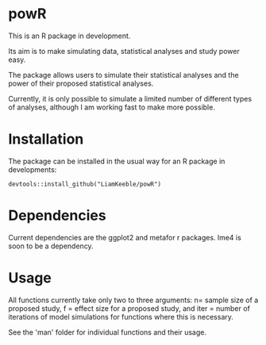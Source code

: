 # powR

This is an R package in development.

Its aim is to make simulating data, statistical analyses and study power easy.

The package allows users to simulate their statistical analyses and the power of their proposed statistical analyses.

Currently, it is only possible to simulate a limited number of different types of analyses, although I am working fast to make more possible.


# Installation

The package can be installed in the usual way for an R package in developments:

```
devtools::install_github("LiamKeeble/powR")

```

# Dependencies

Current dependencies are the ggplot2 and metafor r packages. lme4 is soon to be a dependency.



# Usage 

All functions currently take only two to three arguments: n= sample size of a proposed study, f = effect size for a proposed study, and iter = number of iterations of model simulations for functions where this is necessary.

See the 'man' folder for individual functions and their usage.



